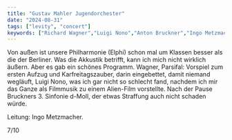 ```yaml
---
title: "Gustav Mahler Jugendorchester"
date: "2024-08-31"
tags: ["levity", "concert"]
keywords: ["Richard Wagner","Luigi Nono","Anton Bruckner","Ingo Metzmacher"]
---
```

Von außen ist unsere Philharmonie (Elphi) schon mal um Klassen besser als die der Berliner.
Was die Akkustik betrifft, kann ich mich nicht wirklich äußern. Aber es gab ein schönes Programm.
Wagner, Parsifal: Vorspiel zum ersten Aufzug und Karfreitagszauber, darin eingebettet, damit niemand wegläuft, Luigi Nono, was ich gar nicht so schlecht fand, nachdem ich mir das Ganze als Filmmusik zu einem Alien-Film vorstellte. Nach der Pause Bruckners 3. Sinfonie d-Moll, der etwas Straffung auch nicht schaden würde.

Leitung: Ingo Metzmacher.

7/10